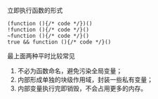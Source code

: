 立即执行函数的形式
```
(function (){/* code */})()
!function (){/* code */}()
~function (){/* code */}()
true && function (){/* code */}()
```
最上面两种平时比较常见
1. 不必为函数命名，避免污染全局变量；
2. 内部形成单独的块级作用域，封装一些私有变量；
3. 内部变量执行完即销毁，不会占用更多的内存。